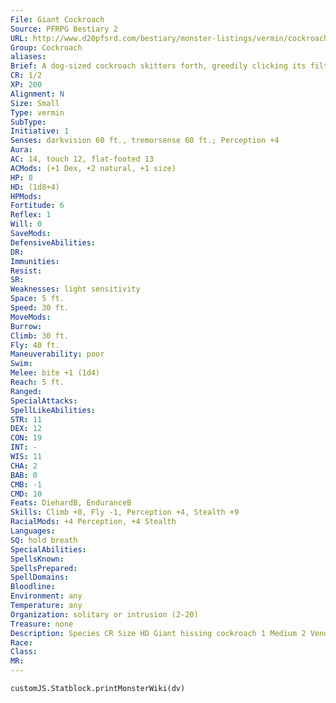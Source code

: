 ```yaml
---
File: Giant Cockroach
Source: PFRPG Bestiary 2
URL: http://www.d20pfsrd.com/bestiary/monster-listings/vermin/cockroach/cockroach-giant
Group: Cockroach
aliases: 
Brief: A dog-sized cockroach skitters forth, greedily clicking its filthslicked mandibles.
CR: 1/2
XP: 200
Alignment: N
Size: Small
Type: vermin
SubType: 
Initiative: 1
Senses: darkvision 60 ft., tremorsense 60 ft.; Perception +4
Aura: 
AC: 14, touch 12, flat-footed 13
ACMods: (+1 Dex, +2 natural, +1 size)
HP: 8
HD: (1d8+4)
HPMods: 
Fortitude: 6
Reflex: 1
Will: 0
SaveMods: 
DefensiveAbilities: 
DR: 
Immunities: 
Resist: 
SR: 
Weaknesses: light sensitivity
Space: 5 ft.
Speed: 30 ft.
MoveMods: 
Burrow: 
Climb: 30 ft.
Fly: 40 ft.
Maneuverability: poor
Swim: 
Melee: bite +1 (1d4)
Reach: 5 ft.
Ranged: 
SpecialAttacks: 
SpellLikeAbilities: 
STR: 11
DEX: 12
CON: 19
INT: -
WIS: 11
CHA: 2
BAB: 0
CMB: -1
CMD: 10
Feats: DiehardB, EnduranceB
Skills: Climb +8, Fly -1, Perception +4, Stealth +9
RacialMods: +4 Perception, +4 Stealth
Languages: 
SQ: hold breath
SpecialAbilities: 
SpellsKnown: 
SpellsPrepared: 
SpellDomains: 
Bloodline: 
Environment: any
Temperature: any
Organization: solitary or intrusion (2-20)
Treasure: none
Description: Species CR Size HD Giant hissing cockroach 1 Medium 2 Venomroach 3 Large 3 Spitting cockroach 6 Huge 6 Sawback cockroach 9 Gargantuan 8 Dragonroach 12 Colossal 10 Much like their smaller kin, giant cockroaches are extremely adaptive and exist in any place they can find a ready source of food. Giant cockroaches are not normally very violent, but readily attack if threatened or if food becomes scarce. A number of species of giant cockroach exist, as summarized on the table above. Most of these variants have additional abilities, such as poison stings.
Race: 
Class: 
MR: 
---
```

```dataviewjs
customJS.Statblock.printMonsterWiki(dv)
```
